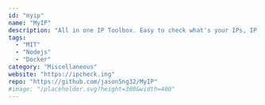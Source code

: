 ```yaml
---
id: "myip"
name: "MyIP"
description: "All in one IP Toolbox. Easy to check what's your IPs, IP geolocation, check for DNS leaks, examine WebRTC connections, speed test, ping test, MTR test, check website availability and more."
tags:
  - "MIT"
  - "Nodejs"
  - "Docker"
category: "Miscellaneous"
website: "https://ipcheck.ing"
repo: "https://github.com/jason5ng32/MyIP"
#image: "/placeholder.svg?height=300&width=400"
---
```


